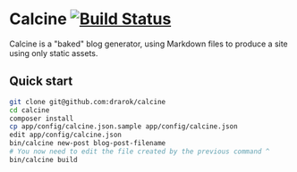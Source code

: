 # Calcine [![Build Status](https://travis-ci.org/Drarok/calcine.svg?branch=develop)](https://travis-ci.org/Drarok/calcine)

Calcine is a "baked" blog generator, using Markdown files to produce a site using only static assets.

## Quick start

```bash
git clone git@github.com:drarok/calcine
cd calcine
composer install
cp app/config/calcine.json.sample app/config/calcine.json
edit app/config/calcine.json
bin/calcine new-post blog-post-filename
# You now need to edit the file created by the previous command ^
bin/calcine build
```
